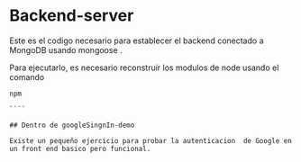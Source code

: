 # Backend-server 

Este es el codigo necesario para establecer el backend conectado a MongoDB usando mongoose .

Para ejecutarlo, es necesario reconstruir los modulos de node usando el comando 

`````
npm 

````

## Dentro de googleSingnIn-demo

Existe un pequeño ejercicio para probar la autenticacion  de Google en un front end basico pero funcional.

